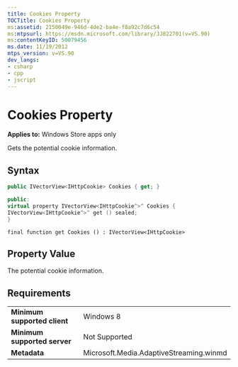 ```yaml
---
title: Cookies Property
TOCTitle: Cookies Property
ms:assetid: 2150049e-946d-4de2-ba4e-f8a92c7d6c54
ms:mtpsurl: https://msdn.microsoft.com/library/JJ822701(v=VS.90)
ms:contentKeyID: 50079456
ms.date: 11/19/2012
mtps_version: v=VS.90
dev_langs:
- csharp
- cpp
- jscript
---
```


# Cookies Property

**Applies to:** Windows Store apps only

Gets the potential cookie information.

## Syntax

```csharp
public IVectorView<IHttpCookie> Cookies { get; }
```

```cpp
public:
virtual property IVectorView<IHttpCookie^>^ Cookies {
IVectorView<IHttpCookie^>^ get () sealed;
}
```

```jscript
final function get Cookies () : IVectorView<IHttpCookie>
```

## Property Value

The potential cookie information.

## Requirements

|||
|--- |--- |
|**Minimum supported client**|Windows 8|
|**Minimum supported server**|Not Supported|
|**Metadata**|Microsoft.Media.AdaptiveStreaming.winmd|
